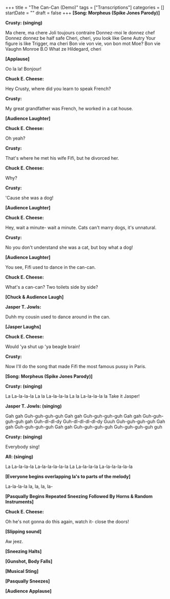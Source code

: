 +++
title = "The Can-Can (Demo)"
tags = ["Transcriptions"]
categories = []
startDate = ""
draft = false
+++
**[Song: Morpheus (Spike Jones Parody)]**


**Crusty: (singing)**

Ma chere, ma chere
Joli toujours contraire
Donnez-moi le donnez chef
Donnez donnez be half safe
Cheri, cheri, you look like Gene Autry
Your figure is like Trigger, ma cheri
Bon vie von vie, von bon mot
Moe?
Bon vie Vaughn Monroe B.O
What ze Hildegard, cheri

**[Applause]**


Oo la la! Bonjour!

**Chuck E. Cheese:**

Hey Crusty, where did you learn to speak French?

**Crusty:**

My great grandfather was French, he worked in a cat house.

**[Audience Laughter]**


**Chuck E. Cheese:**

Oh yeah?

**Crusty:**

That's where he met his wife Fifi, but he divorced her.

**Chuck E. Cheese:**

Why?

**Crusty:**

'Cause she was a dog!

**[Audience Laughter]**


**Chuck E. Cheese:**

Hey, wait a minute- wait a minute. Cats can't marry dogs, it's unnatural.

**Crusty:**

No you don't understand she was a cat, but boy what a dog!

**[Audience Laughter]**


You see, Fifi used to dance in the can-can.

**Chuck E. Cheese:**

What's a can-can? Two toilets side by side?

**[Chuck & Audience Laugh]**


**Jasper T. Jowls:**

Duhh my cousin used to dance around in the can.

**[Jasper Laughs]**


**Chuck E. Cheese:**

Would 'ya shut up 'ya beagle brain!

**Crusty:**

Now I'll do the song that made Fifi the most famous pussy in Paris.

**[Song: Morpheus (Spike Jones Parody)]**


**Crusty: (singing)**

La
La-la-la-la
La la
La-la-la-la
La la
La-la-la-la la
Take it Jasper!

**Jasper T. Jowls: (singing)**

Gah gah
Guh-guh-guh-guh
Gah gah
Guh-guh-guh-guh
Gah gah
Guh-guh-guh-guh gah
Guh-dl-dl-dy Guh-dl-dl-dl-dl-dy
Guuh
Guh-guh-guh-guh
Gah gah
Guh-guh-guh-guh
Gah gah
Guh-guh-guh-guh
Guh-guh-guh-guh guh

**Crusty: (singing)**

Everybody sing!

**All: (singing)**

La
La-la-la-la
La-la-la-la-la-la
La
La-la-la-la
La-la-la-la-la-la

**[Everyone begins overlapping la's to parts of the melody]**


La-la-la-la la, la, la, la-

**[Pasqually Begins Repeated Sneezing Followed By Horns & Random Instruments]**


**Chuck E. Cheese:**

Oh he's not gonna do this again, watch it- close the doors!

**[Slipping sound]**


Aw jeez.

**[Sneezing Halts]**


**[Gunshot, Body Falls]**


**[Musical Sting]**


**[Pasqually Sneezes]**


**[Audience Applause]**


